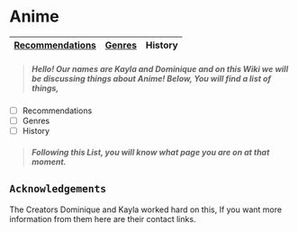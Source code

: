 # Anime
| [Recommendations](Recs/RecsMain.md) | [Genres](Genres/GenresMain.md) | History |
| ----------- | ----------- |-----------------|
> ##### Hello! Our names are Kayla and Dominique and on this Wiki we will be discussing things about Anime! Below, You will find a list of things,
- [ ] Recommendations
- [ ] Genres
- [ ] History
> ##### Following this List, you will know what page you are on at that moment.
``Acknowledgements``
--
The Creators Dominique and Kayla worked hard on this, If you want more information from them here are their contact links.


